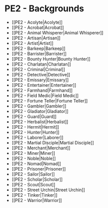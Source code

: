 # PE2 - Backgrounds
- [[PE2 - Acolyte|Acolyte]]
- [[PE2 - Acrobat|Acrobat]]
- [[PE2 - Animal Whisperer|Animal Whisperer]]
- [[PE2 - Artisan|Artisan]]
- [[PE2 - Artist|Artist]]
- [[PE2 - Barkeep|Barkeep]]
- [[PE2 - Barrister|Barrister]]
- [[PE2 - Bounty Hunter|Bounty Hunter]]
- [[PE2 - Charlatan|Charlatan]]
- [[PE2 - Criminal|Criminal]]
- [[PE2 - Detective|Detective]]
- [[PE2 - Emissary|Emissary]]
- [[PE2 - Entertainer|Entertainer]]
- [[PE2 - Farmhand|Farmhand]]
- [[PE2 - Field Medic|Field Medic]]
- [[PE2 - Fortune Teller|Fortune Teller]]
- [[PE2 - Gambler|Gambler]]
- [[PE2 - Gladiator|Gladiator]]
- [[PE2 - Guard|Guard]]
- [[PE2 - Herbalist|Herbalist]]
- [[PE2 - Hermit|Hermit]]
- [[PE2 - Hunter|Hunter]]
- [[PE2 - Laborer|Laborer]]
- [[PE2 - Martial Disciple|Martial Disciple]]
- [[PE2 - Merchant|Merchant]]
- [[PE2 - Miner|Miner]]
- [[PE2 - Noble|Noble]]
- [[PE2 - Nomad|Nomad]]
- [[PE2 - Prisoner|Prisoner]]
- [[PE2 - Sailor|Sailor]]
- [[PE2 - Scholar|Scholar]]
- [[PE2 - Scout|Scout]]
- [[PE2 - Street Urchin|Street Urchin]]
- [[PE2 - Tinker|Tinker]]
- [[PE2 - Warrior|Warrior]]